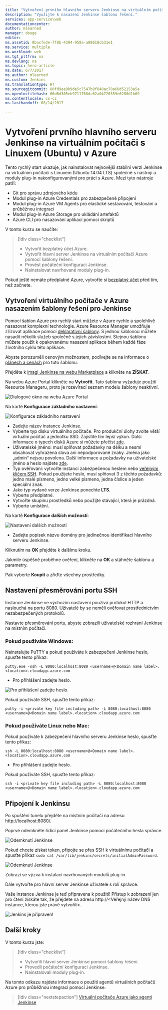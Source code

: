 ```yaml
---
title: "Vytvoření prvního hlavního serveru Jenkinse na virtuálním počítači s Linuxem (Ubuntu) v Azure"
description: "Využijte k nasazení Jenkinse šablonu řešení."
services: app-service\web
documentationcenter: 
author: mlearned
manager: douge
editor: 
ms.assetid: 8bacfe3e-7f0b-4394-959a-a88618cb31e1
ms.service: multiple
ms.workload: web
ms.tgt_pltfrm: na
ms.devlang: na
ms.topic: hero-article
ms.date: 6/7/2017
ms.author: mlearned
ms.custom: Jenkins
ms.translationtype: HT
ms.sourcegitcommit: 80fd9ee9b9de5c7547b9f840ac78a60d52153a5a
ms.openlocfilehash: 06d6d305eb9711768dc62a04726359e6280d1b69
ms.contentlocale: cs-cz
ms.lasthandoff: 08/14/2017

---
```


# <a name="create-your-first-jenkins-master-on-a-linux-ubuntu-vm-on-azure"></a>Vytvoření prvního hlavního serveru Jenkinse na virtuálním počítači s Linuxem (Ubuntu) v Azure

Tento rychlý start ukazuje, jak nainstalovat nejnovější stabilní verzi Jenkinse na virtuálním počítači s Linuxem (Ubuntu 14.04 LTS) společně s nástroji a moduly plug-in nakonfigurovanými pro práci s Azure. Mezi tyto nástroje patří:
<ul>
<li>Git pro správu zdrojového kódu</li>
<li>Modul plug-in Azure Credentials pro zabezpečené připojení</li>
<li>Modul plug-in Azure VM Agents pro elastické sestavování, testování a průběžnou integraci</li>
<li>Modul plug-in Azure Storage pro ukládání artefaktů</li>
<li>Azure CLI pro nasazování aplikací pomocí skriptů</li>
</ul>

V tomto kurzu se naučíte:

> [!div class="checklist"]
> * Vytvořit bezplatný účet Azure.
> * Vytvořit hlavní server Jenkinse na virtuálním počítači Azure pomocí šablony řešení. 
> * Provést počáteční konfiguraci Jenkinse.
> * Nainstalovat navrhované moduly plug-in.

Pokud ještě nemáte předplatné Azure, vytvořte si [bezplatný účet](https://azure.microsoft.com/free/?WT.mc_id=A261C142F) před tím, než začnete.

## <a name="create-the-vm-in-azure-by-deploying-the-solution-template-for-jenkins"></a>Vytvoření virtuálního počítače v Azure nasazením šablony řešení pro Jenkinse

Pomocí šablon Azure pro rychlý start můžete v Azure rychle a spolehlivě nasazovat komplexní technologie.  Azure Resource Manager umožňuje zřizovat aplikace pomocí [deklarativní šablony](https://azure.microsoft.com/en-us/resources/templates/?term=jenkins). S jednou šablonou můžete nasadit několik služeb společně s jejich závislostmi. Stejnou šablonu můžete použít k opakovanému nasazení aplikace během každé fáze životního cyklu této aplikace.

Abyste porozuměli cenovým možnostem, podívejte se na informace o [plánech a cenách](https://azuremarketplace.microsoft.com/en-us/marketplace/apps/azure-oss.jenkins?tab=Overview) pro tuto šablonu.

Přejděte k [imagi Jenkinse na webu Marketplace](https://azuremarketplace.microsoft.com/en-us/marketplace/apps/azure-oss.jenkins?tab=Overview) a klikněte na **ZÍSKAT**.  

Na webu Azure Portal klikněte na **Vytvořit**.  Tato šablona vyžaduje použití Resource Manageru, proto je rozevírací seznam modelu šablony neaktivní.
   
![Dialogové okno na webu Azure Portal](./media/install-jenkins-solution-template/ap-create.png)

Na kartě **Konfigurace základního nastavení**:

![Konfigurace základního nastavení](./media/install-jenkins-solution-template/ap-basic.png)

* Zadejte název instance Jenkinse.
* Vyberte typ disku virtuálního počítače.  Pro produkční úlohy zvolte větší virtuální počítač a jednotku SSD. Zajistíte tím lepší výkon.  Další informace o typech disků Azure si můžete přečíst [zde](https://docs.microsoft.com/en-us/azure/storage/storage-premium-storage).
* Uživatelské jméno: musí splňovat požadavky na délku a nesmí obsahovat vyhrazená slova ani nepodporované znaky. Jména jako „admin“ nejsou povolena.  Další informace a požadavky na uživatelské jméno a heslo najdete [zde](https://docs.microsoft.com/en-us/azure/virtual-machines/windows/faq).
* Typ ověřování: vytvořte instanci zabezpečenou heslem nebo [veřejným klíčem SSH](https://docs.microsoft.com/en-us/azure/virtual-machines/linux/ssh-from-windows). Pokud použijete heslo, musí splňovat 3 z těchto požadavků: jedno malé písmeno, jedno velké písmeno, jedna číslice a jeden speciální znak.
* Jako typ vydané verze Jenkinse ponechte **LTS**.
* Vyberte předplatné.
* Vytvořte skupinu prostředků nebo použijte stávající, která je prázdná. 
* Vyberte umístění.

Na kartě **Konfigurace dalších možností**:

![Nastavení dalších možností](./media/install-jenkins-solution-template/ap-addtional.png)

* Zadejte popisek názvu domény pro jedinečnou identifikaci hlavního serveru Jenkinse.

Kliknutím na **OK** přejděte k dalšímu kroku. 

Jakmile úspěšně proběhne ověření, klikněte na **OK** a stáhněte šablonu a parametry. 

Pak vyberte **Koupit** a zřiďte všechny prostředky.

## <a name="setup-ssh-port-forwarding"></a>Nastavení přesměrování portu SSH

Instance Jenkinse ve výchozím nastavení používá protokol HTTP a naslouchá na portu 8080. Uživatelé by se neměli ověřovat prostřednictvím nezabezpečených protokolů.
    
Nastavte přesměrování portu, abyste zobrazili uživatelské rozhraní Jenkinse na místním počítači.

### <a name="if-you-are-using-windows"></a>Pokud používáte Windows:

Nainstalujte PuTTY a pokud používáte k zabezpečení Jenkinse heslo, spusťte tento příkaz:
```
putty.exe -ssh -L 8080:localhost:8080 <username>@<Domain name label>.<location>.cloudapp.azure.com
```
* Pro přihlášení zadejte heslo.

![Pro přihlášení zadejte heslo.](./media/install-jenkins-solution-template/jenkins-pwd.png)

Pokud používáte SSH, spusťte tento příkaz:
```
putty -i <private key file including path> -L 8080:localhost:8080 <username>@<Domain name label>.<location>.cloudapp.azure.com
```

### <a name="if-you-are-using-linux-or-mac"></a>Pokud používáte Linux nebo Mac:

Pokud používáte k zabezpečení hlavního serveru Jenkinse heslo, spusťte tento příkaz:
```
ssh -L 8080:localhost:8080 <username>@<Domain name label>.<location>.cloudapp.azure.com
```
* Pro přihlášení zadejte heslo.

Pokud používáte SSH, spusťte tento příkaz:
```
ssh -i <private key file including path> -L 8080:localhost:8080 <username>@<Domain name label>.<location>.cloudapp.azure.com
```

## <a name="connect-to-jenkins"></a>Připojení k Jenkinsu
Po spuštění tunelu přejděte na místním počítači na adresu http://localhost:8080/.

Poprvé odemkněte řídicí panel Jenkinse pomocí počátečního hesla správce.

![Odemknutí Jenkinse](./media/install-jenkins-solution-template/jenkins-unlock.png)

Pokud chcete získat token, připojte se přes SSH k virtuálnímu počítači a spusťte příkaz `sudo cat /var/lib/jenkins/secrets/initialAdminPassword`.

![Odemknutí Jenkinse](./media/install-jenkins-solution-template/jenkins-ssh.png)

Zobrazí se výzva k instalaci navrhovaných modulů plug-in.

Dále vytvořte pro hlavní server Jenkinse uživatele s rolí správce.

Vaše instance Jenkinse je teď připravena k použití! Přístup k zobrazení jen pro čtení získáte tak, že přejdete na adresu http://\<Veřejný název DNS instance, kterou jste právě vytvořili\>.

![Jenkins je připraven!](./media/install-jenkins-solution-template/jenkins-welcome.png)

## <a name="next-steps"></a>Další kroky

V tomto kurzu jste:

> [!div class="checklist"]
> * Vytvořili hlavní server Jenkinse pomocí šablony řešení.
> * Provedli počáteční konfiguraci Jenkinse.
> * Nainstalovali moduly plug-in.

Na tomto odkazu najdete informace o použití agentů virtuálních počítačů Azure pro průběžnou integraci pomocí Jenkinse.

> [!div class="nextstepaction"]
> [Virtuální počítače Azure jako agenti Jenkinse](jenkins-azure-vm-agents.md)

